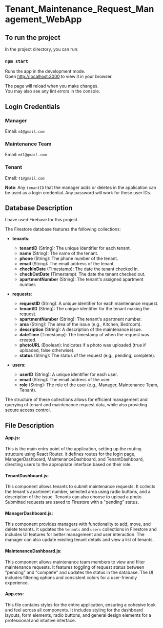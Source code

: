 # Tenant_Maintenance_Request_Management_WebApp

## To run the project

In the project directory, you can run:

### `npm start`

Runs the app in the development mode.  
Open [http://localhost:3000](http://localhost:3000) to view it in your browser.

The page will reload when you make changes.  
You may also see any lint errors in the console.

## Login Credentials

### Manager
Email: `m1@gmail.com`

### Maintenance Team
Email: `mt1@gmail.com`

### Tenant
Email: `t1@gmail.com`

**Note**: Any `tenantID` that the manager adds or deletes in the application can be used as a login credential. Any password will work for these user IDs.

## Database Description

I have used Firebase for this project.

The Firestore database features the following collections:

- **tenants**:
  - **tenantID** (String): The unique identifier for each tenant.
  - **name** (String): The name of the tenant.
  - **phone** (String): The phone number of the tenant.
  - **email** (String): The email address of the tenant.
  - **checkInDate** (Timestamp): The date the tenant checked in.
  - **checkOutDate** (Timestamp): The date the tenant checked out.
  - **apartmentNumber** (String): The tenant's assigned apartment number.

- **requests**:
  - **requestID** (String): A unique identifier for each maintenance request.
  - **tenantID** (String): The unique identifier for the tenant making the request.
  - **apartmentNumber** (String): The tenant's apartment number.
  - **area** (String): The area of the issue (e.g., Kitchen, Bedroom).
  - **description** (String): A description of the maintenance issue.
  - **dateTime** (Timestamp): The timestamp of when the request was created.
  - **photoURL** (Boolean): Indicates if a photo was uploaded (true if uploaded, false otherwise).
  - **status** (String): The status of the request (e.g., pending, complete).

- **users**:
  - **userID** (String): A unique identifier for each user.
  - **email** (String): The email address of the user.
  - **role** (String): The role of the user (e.g., Manager, Maintenance Team, Tenant).

The structure of these collections allows for efficient management and querying of tenant and maintenance request data, while also providing secure access control.

## File Description

#### App.js:
This is the main entry point of the application, setting up the routing structure using React Router. It defines routes for the login page, ManagerDashboard, MaintenanceDashboard, and TenantDashboard, directing users to the appropriate interface based on their role.

#### TenantDashboard.js:
This component allows tenants to submit maintenance requests. It collects the tenant's apartment number, selected area using radio buttons, and a description of the issue. Tenants can also choose to upload a photo. Submitted requests are saved to Firestore with a "pending" status.

#### ManagerDashboard.js:
This component provides managers with functionality to add, move, and delete tenants. It updates the `tenants` and `users` collections in Firestore and includes UI features for better management and user interaction. The manager can also update existing tenant details and view a list of tenants.

#### MaintenanceDashboard.js:
This component allows maintenance team members to view and filter maintenance requests. It features toggling of request status between "pending" and "complete" and updates the status in the database. The UI includes filtering options and consistent colors for a user-friendly experience.

#### App.css:
This file contains styles for the entire application, ensuring a cohesive look and feel across all components. It includes styling for the dashboard layouts, form elements, radio buttons, and general design elements for a professional and intuitive interface.
